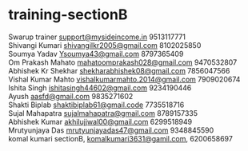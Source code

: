 # training-sectionB

Swarup trainer support@mysideincome.in 9513117771 </br>
Shivangi Kumari shivangilkr2005@gmail.com 8102025850 </br>
Soumya Yadav Ysoumya43@gmail.com 8797365409 </br>
Om Prakash Mahato mahatoomprakash028@gmail.com 9470532807 </br>
Abhishek Kr Shekhar shekharabhishek08@gmail.com 7856047566 </br>
Vishal Kumar Mahto vishalkumarmahto.2014@gmail.com 7909020674 </br>
Ishita Singh ishitasingh44602@gmail.com 9234190446 </br>
Ayush aasfd@gmail.com 9835271602 </br>
Shakti Biplab shaktibiplab61@gmail.code 7735518716</br>
Sujal Mahapatra sujalmahapatra@gmail.com 8789157335 </br>
Abhishek Kumar akhilujjwal00@gmail.com 6299518949 </br>
Mrutyunjaya Das mrutyunjayadas47@gmail.com 9348845590 </br> 
komal kumari sectionB, komalkumari3631@gamil.com, 6200658697 </br>

